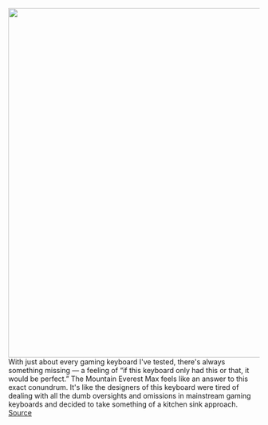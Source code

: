<img src='https://cdn.vox-cdn.com/thumbor/_IRFMWBpKo4TAatrb0InCPiL9Mw=/0x0:2040x1360/1200x675/filters:focal(869x867:1195x1193)/cdn.vox-cdn.com/uploads/chorus_image/image/70681741/anbeill_220322_5105_0004.0.jpg' width='700px' /><br/>
With just about every gaming keyboard I've tested, there's always something missing — a feeling of “if this keyboard only had this or that, it would be perfect.” The Mountain Everest Max feels like an answer to this exact conundrum. It's like the designers of this keyboard were tired of dealing with all the dumb oversights and omissions in mainstream gaming keyboards and decided to take something of a kitchen sink approach.
<a href='https://www.theverge.com/22996700/mountain-everest-max-keyboard-review-gaming'> Source <a/>